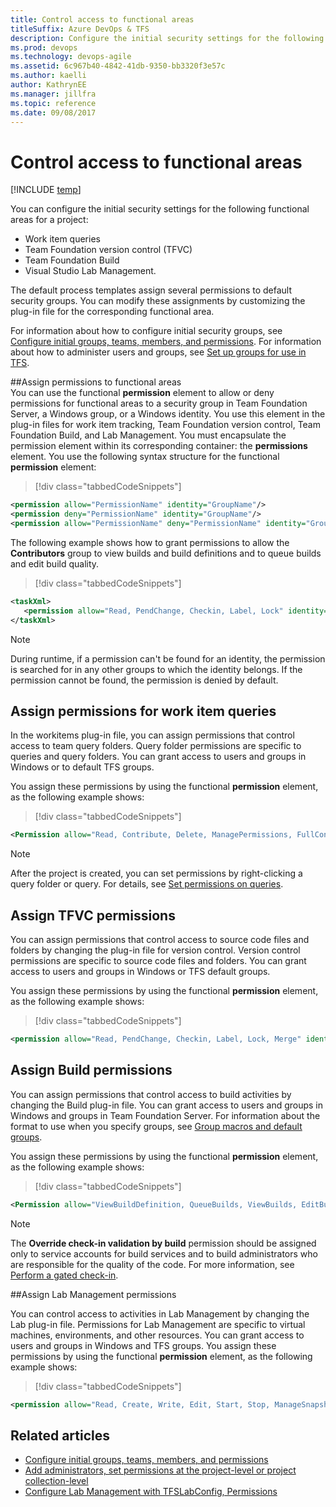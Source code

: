 ```yaml
---
title: Control access to functional areas
titleSuffix: Azure DevOps & TFS
description: Configure the initial security settings for the following functional areas for a project in Team Foundation Server  
ms.prod: devops
ms.technology: devops-agile
ms.assetid: 6c967b40-4842-41db-9350-bb3320f3e57c
ms.author: kaelli
author: KathrynEE
ms.manager: jillfra
ms.topic: reference
ms.date: 09/08/2017
---
```


# Control access to functional areas

[!INCLUDE [temp](../../_shared/customization-phase-0-and-1-plus-version-header.md)]

You can configure the initial security settings for the following functional areas for a project: 
- Work item queries
- Team Foundation version control (TFVC) 
- Team Foundation Build
- Visual Studio Lab Management. 
 
The default process templates assign several permissions to default security groups. You can modify these assignments by customizing the plug-in file for the corresponding functional area.  

For information about how to configure initial security groups, see [Configure initial groups, teams, members, and permissions](configure-initial-groups-teams-members-permissions.md). For information about how to administer users and groups, see [Set up groups for use in TFS](/azure/devops/server/admin/setup-ad-groups).  
  
<a name="ElementsFunctionalArea"></a> 
##Assign permissions to functional areas  
 You can use the functional **permission** element to allow or deny permissions for functional areas to a security group in Team Foundation Server, a Windows group, or a Windows identity. You use this element in the plug-in files for work item tracking, Team Foundation version control, Team Foundation Build, and Lab Management. You must encapsulate the permission element within its corresponding container: the **permissions** element. You use the following syntax structure for the functional **permission** element:  
  
> [!div class="tabbedCodeSnippets"]
```XML  
<permission allow="PermissionName" identity="GroupName"/>  
<permission deny="PermissionName" identity="GroupName"/>  
<permission allow="PermissionName" deny="PermissionName" identity="GroupName"/>  
```  

The following example shows how to grant permissions to allow the **Contributors** group to view builds and build definitions and to queue builds and edit build quality.  
  
> [!div class="tabbedCodeSnippets"]
```XML 
<taskXml>  
   <permission allow="Read, PendChange, Checkin, Label, Lock" identity="[$$PROJECTNAME$$]\Contributors"/>  
</taskXml>  
```  
  
> [!NOTE]  
>  During runtime, if a permission can't be found for an identity, the permission is searched for in any other groups to which the identity belongs. If the permission cannot be found, the permission is denied by default.  
  
<a name="Queries"></a> 
##  Assign permissions for work item queries  
In the workitems plug-in file, you can assign permissions that control access to team query folders. Query folder permissions are specific to queries and query folders. You can grant access to users and groups in Windows or to default TFS groups.  
  
 You assign these permissions by using the functional **permission** element, as the following example shows:  
  
> [!div class="tabbedCodeSnippets"]
```XML 
<Permission allow="Read, Contribute, Delete, ManagePermissions, FullControl" identity="="[$$PROJECTNAME$$]\$$PROJECTADMINGROUP$$" />   
```  
  
> [!NOTE]  
>  After the project is created, you can set permissions by right-clicking a query folder or query. For details, see [Set permissions on queries](../../boards/queries/set-query-permissions.md).  
  
  
<a name="VersionControl"></a> 
##  Assign TFVC permissions 
You can assign permissions that control access to source code files and folders by changing the plug-in file for version control. Version control permissions are specific to source code files and folders. You can grant access to users and groups in Windows or TFS default groups.  
  
You assign these permissions by using the functional **permission** element, as the following example shows:  
  
> [!div class="tabbedCodeSnippets"]
```XML 
<permission allow="Read, PendChange, Checkin, Label, Lock, Merge" identity="[$$PROJECTNAME$$]\@@Contributors@@" />  
```  
 
  
<a name="Build"></a> 
##  Assign Build permissions    
You can assign permissions that control access to build activities by changing the Build plug-in file. You can grant access to users and groups in Windows and groups in Team Foundation Server. For information about the format to use when you specify groups, see [Group macros and default groups](configure-initial-groups-teams-members-permissions.md#group-macros).  
  
 You assign these permissions by using the functional **permission** element, as the following example shows:  
  
> [!div class="tabbedCodeSnippets"]
```XML
<Permission allow="ViewBuildDefinition, QueueBuilds, ViewBuilds, EditBuildQuality" identity="[$$PROJECTNAME$$]\@@Contributors@@" />  
```  
   
  
> [!NOTE]  
>  The **Override check-in validation by build** permission should be assigned only to service accounts for build services and to build administrators who are responsible for the quality of the code. For more information, see [Perform a gated check-in](../../repos/tfvc/check-folder-controlled-by-gated-check-build-process.md).  
  
  
<a name="LabManagement"></a> 
##Assign Lab Management permissions

You can control access to activities in Lab Management by changing the Lab plug-in file. Permissions for Lab Management are specific to virtual machines, environments, and other resources. You can grant access to users and groups in Windows and TFS groups. You assign these permissions by using the functional **permission** element, as the following example shows:  
  
> [!div class="tabbedCodeSnippets"]
```XML 
<permission allow="Read, Create, Write, Edit, Start, Stop, ManageSnapshots, Pause" identity="[$$PROJECTNAME$$]\@@Contributors@@" />  
```  

 
  
## Related articles
- [Configure initial groups, teams, members, and permissions](configure-initial-groups-teams-members-permissions.md)   
- [Add administrators, set permissions at the project-level or project collection-level](../../organizations/security/set-project-collection-level-permissions.md)
- [Configure Lab Management with TFSLabConfig, Permissions](/azure/devops/server/ref/command-line/tfslabconfig-cmd#permissions)

 